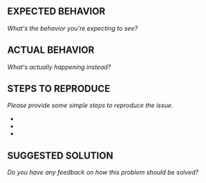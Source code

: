 ## EXPECTED BEHAVIOR
_What's the behavior you're expecting to see?_

## ACTUAL BEHAVIOR
_What's actually happening instead?_

## STEPS TO REPRODUCE
_Please provide some simple steps to reproduce the issue._

* 
*
*

## SUGGESTED SOLUTION
_Do you have any feedback on how this problem should be solved?_
